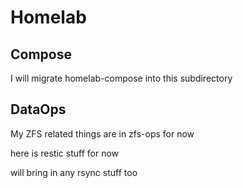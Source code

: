 # Homelab

## Compose

I will migrate homelab-compose into this subdirectory

## DataOps

My ZFS related things are in zfs-ops for now

here is restic stuff for now

will bring in any rsync stuff too
